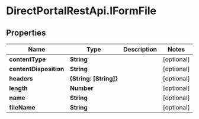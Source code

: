 # DirectPortalRestApi.IFormFile

## Properties
Name | Type | Description | Notes
------------ | ------------- | ------------- | -------------
**contentType** | **String** |  | [optional] 
**contentDisposition** | **String** |  | [optional] 
**headers** | **{String: [String]}** |  | [optional] 
**length** | **Number** |  | [optional] 
**name** | **String** |  | [optional] 
**fileName** | **String** |  | [optional] 


